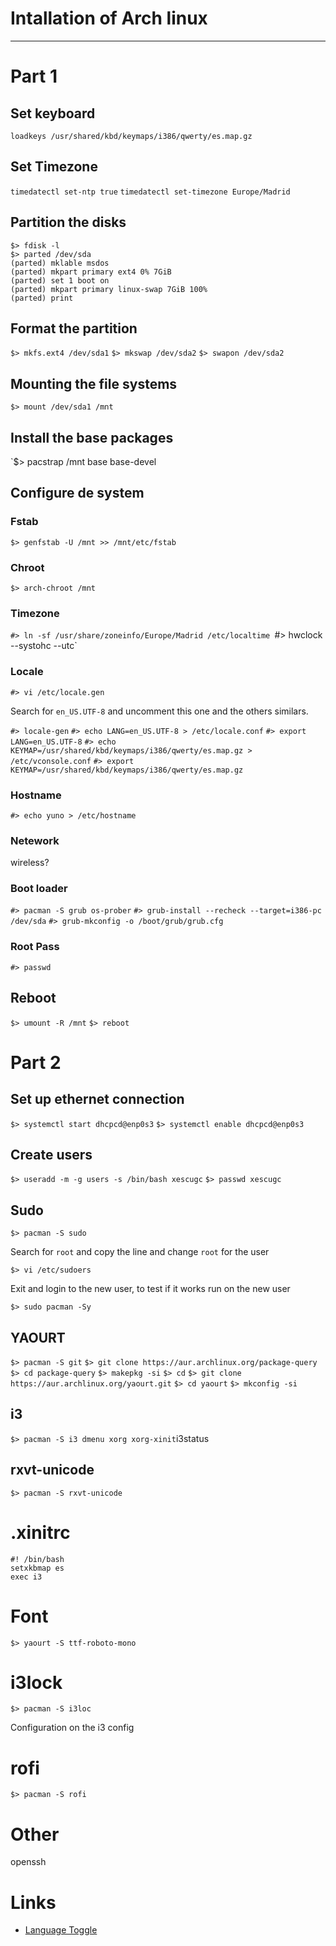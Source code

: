 # Intallation of Arch linux

---

# Part 1

## Set keyboard

`loadkeys /usr/shared/kbd/keymaps/i386/qwerty/es.map.gz`

## Set Timezone

`timedatectl set-ntp true`
`timedatectl set-timezone Europe/Madrid`

## Partition the disks

```
$> fdisk -l
$> parted /dev/sda
(parted) mklable msdos
(parted) mkpart primary ext4 0% 7GiB
(parted) set 1 boot on
(parted) mkpart primary linux-swap 7GiB 100%
(parted) print
```

## Format the partition

`$> mkfs.ext4 /dev/sda1`
`$> mkswap /dev/sda2`
`$> swapon /dev/sda2`

## Mounting the file systems

`$> mount /dev/sda1 /mnt`

## Install the base packages

`$> pacstrap /mnt base base-devel

## Configure de system

### Fstab

`$> genfstab -U /mnt >> /mnt/etc/fstab`

### Chroot

`$> arch-chroot /mnt`

### Timezone

`#> ln -sf /usr/share/zoneinfo/Europe/Madrid /etc/localtime
`#> hwclock --systohc --utc`

### Locale

`#> vi /etc/locale.gen`

Search for `en_US.UTF-8` and uncomment this one and the others similars.

`#> locale-gen`
`#> echo LANG=en_US.UTF-8 > /etc/locale.conf`
`#> export LANG=en_US.UTF-8`
`#> echo KEYMAP=/usr/shared/kbd/keymaps/i386/qwerty/es.map.gz > /etc/vconsole.conf`
`#> export KEYMAP=/usr/shared/kbd/keymaps/i386/qwerty/es.map.gz`

### Hostname

`#> echo yuno > /etc/hostname`

### Netework

wireless?

### Boot loader

`#> pacman -S grub os-prober`
`#> grub-install --recheck --target=i386-pc /dev/sda`
`#> grub-mkconfig -o /boot/grub/grub.cfg`

### Root Pass

`#> passwd`

## Reboot

`$> umount -R /mnt`
`$> reboot`

# Part 2

## Set up ethernet connection

`$> systemctl start dhcpcd@enp0s3`
`$> systemctl enable dhcpcd@enp0s3`

## Create users

`$> useradd -m -g users -s /bin/bash xescugc`
`$> passwd xescugc`

## Sudo

`$> pacman -S sudo`

Search for `root` and copy the line and change `root` for the user

`$> vi /etc/sudoers`

Exit and login to the new user, to test if it works run on the new user

`$> sudo pacman -Sy`

## YAOURT

`$> pacman -S git`
`$> git clone https://aur.archlinux.org/package-query`
`$> cd package-query`
`$> makepkg -si`
`$> cd`
`$> git clone https://aur.archlinux.org/yaourt.git`
`$> cd yaourt`
`$> mkconfig -si`

## i3

`$> pacman -S i3 dmenu xorg xorg-xinit`i3status

## rxvt-unicode

`$> pacman -S rxvt-unicode`

# .xinitrc

```
#! /bin/bash
setxkbmap es
exec i3
```


# Font

`$> yaourt -S ttf-roboto-mono`

# i3lock

`$> pacman -S i3loc`

Configuration on the i3 config

# rofi

`$> pacman -S rofi`

# Other

openssh

# Links

* [Language Toggle](http://docs.slackware.com/howtos:window_managers:keyboard_layout_in_i3)

